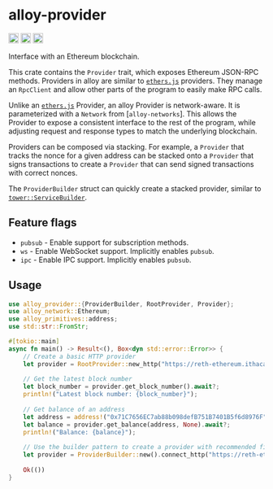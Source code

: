 # alloy-provider

[<img alt="github" src="https://img.shields.io/badge/github-alloy--rs/alloy-8da0cb?style=for-the-badge&labelColor=555555&logo=github" height="20">](https://github.com/alloy-rs/alloy/tree/main/crates/provider)
[<img alt="crates.io" src="https://img.shields.io/crates/v/alloy-provider.svg?style=for-the-badge&color=fc8d62&logo=rust" height="20">](https://crates.io/crates/alloy-provider)
[<img alt="docs.rs" src="https://img.shields.io/badge/docs.rs-alloy--provider-66c2a5?style=for-the-badge&labelColor=555555&logo=docs.rs" height="20">](https://docs.rs/alloy-provider)

Interface with an Ethereum blockchain.

This crate contains the `Provider` trait, which exposes Ethereum JSON-RPC
methods. Providers in alloy are similar to [`ethers.js`] providers. They manage
an `RpcClient` and allow other parts of the program to easily make RPC calls.

Unlike an [`ethers.js`] Provider, an alloy Provider is network-aware. It is
parameterized with a `Network` from [`alloy-networks`]. This allows the Provider
to expose a consistent interface to the rest of the program, while adjusting
request and response types to match the underlying blockchain.

Providers can be composed via stacking. For example, a `Provider` that tracks
the nonce for a given address can be stacked onto a `Provider` that signs
transactions to create a `Provider` that can send signed transactions with
correct nonces.

The `ProviderBuilder` struct can quickly create a stacked provider, similar to
[`tower::ServiceBuilder`].

[alloy-networks]: https://github.com/alloy-rs/alloy/tree/main/crates/network
[`tower::ServiceBuilder`]: https://docs.rs/tower/latest/tower/struct.ServiceBuilder.html
[`ethers.js`]: https://docs.ethers.org/v6/

## Feature flags

- `pubsub` - Enable support for subscription methods.
- `ws` - Enable WebSocket support. Implicitly enables `pubsub`.
- `ipc` - Enable IPC support. Implicitly enables `pubsub`.

## Usage

```rust
use alloy_provider::{ProviderBuilder, RootProvider, Provider};
use alloy_network::Ethereum;
use alloy_primitives::address;
use std::str::FromStr;

#[tokio::main]
async fn main() -> Result<(), Box<dyn std::error::Error>> {
    // Create a basic HTTP provider
    let provider = RootProvider::new_http("https://reth-ethereum.ithaca.xyz/rpc".parse()?);
    
    // Get the latest block number
    let block_number = provider.get_block_number().await?;
    println!("Latest block number: {block_number}");
    
    // Get balance of an address
    let address = address!("0x71C7656EC7ab88b098defB751B7401B5f6d8976F");
    let balance = provider.get_balance(address, None).await?;
    println!("Balance: {balance}");
    
    // Use the builder pattern to create a provider with recommended fillers
    let provider = ProviderBuilder::new().connect_http("https://reth-ethereum.ithaca.xyz/rpc");
    
    Ok(())
}
```
